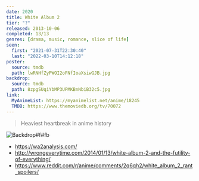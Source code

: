 ```yaml
---
date: 2020
title: White Album 2
tier: "?"
released: 2013-10-06
completed: 13/13
genres: [drama, music, romance, slice of life]
seen:
  first: "2021-07-31T22:30:40"
  last: "2022-03-10T14:12:18"
poster:
  source: tmdb
  path: lwRNHfZyPWOI2oFNfIoaXsiwGJB.jpg
backdrop:
  source: tmdb
  path: 8zpgSUqiYbMP3UPMKBnNbiB32c5.jpg
link:
  MyAnimeList: https://myanimelist.net/anime/18245
  TMDB: https://www.themoviedb.org/tv/70072
---
```


> Heaviest heartbreak in anime history

![Backdrop#f#fb](https://www.themoviedb.org/t/p/original/8zpgSUqiYbMP3UPMKBnNbiB32c5.jpg "Source: TMDB")

- <https://wa2analysis.com/>
- <http://wrongeverytime.com/2014/01/13/white-album-2-and-the-futility-of-everything/>
- <https://www.reddit.com/r/anime/comments/2q6qh2/white_album_2_rant_spoilers/>
